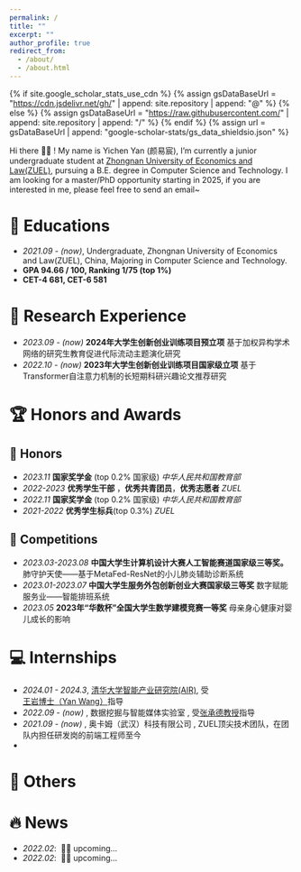 ```yaml
---
permalink: /
title: ""
excerpt: ""
author_profile: true
redirect_from: 
  - /about/
  - /about.html
---
```


{% if site.google_scholar_stats_use_cdn %}
{% assign gsDataBaseUrl = "https://cdn.jsdelivr.net/gh/" | append: site.repository | append: "@" %}
{% else %}
{% assign gsDataBaseUrl = "https://raw.githubusercontent.com/" | append: site.repository | append: "/" %}
{% endif %}
{% assign url = gsDataBaseUrl | append: "google-scholar-stats/gs_data_shieldsio.json" %}

<span class='anchor' id='about-me'></span>


Hi there 👋👋 !
My name is Yichen Yan (颜易宸), I’m currently a junior undergraduate student at [Zhongnan University of Economics and Law(ZUEL)](https://www.zuel.edu.cn/), pursuing a B.E. degree in Computer Science and Technology.
I am looking for a master/PhD opportunity starting in 2025, if you are interested in me, please feel free to send an email~

# 📖 Educations
- *2021.09 - (now)*, Undergraduate, Zhongnan University of Economics and Law(ZUEL), China, Majoring in Computer Science and Technology.
- **GPA 94.66 / 100, Ranking 1/75 (top 1%)**
- **CET-4 681, CET-6 581**

# 📝 Research Experience
- *2023.09 - (now)*  **2024年大学生创新创业训练项目预立项**   基于加权异构学术网络的研究生教育促进代际流动主题演化研究
- *2022.10 - (now)*  **2023年大学生创新创业训练项目国家级立项** 基于Transformer自注意力机制的长短期科研兴趣论文推荐研究

# 🏆 Honors and Awards
## 🏅 Honors
- *2023.11*   **国家奖学金** (top 0.2% 国家级) *中华人民共和国教育部*
- *2022-2023* **优秀学生干部** ，**优秀共青团员**，**优秀志愿者**  *ZUEL*
- *2022.11*   **国家奖学金** (top 0.2% 国家级) *中华人民共和国教育部*
- *2021-2022* **优秀学生标兵**(top 0.3%)  *ZUEL*
## 🎏 Competitions
- *2023.03-2023.08*  **中国大学生计算机设计大赛人工智能赛道国家级三等奖。**  肺守护天使——基于MetaFed-ResNet的小儿肺炎辅助诊断系统  
- *2023.01-2023.07*  **中国大学生服务外包创新创业大赛国家级三等奖** 数字赋能服务业——智能排班系统
- *2023.05*          **2023年“华数杯”全国大学生数学建模竞赛一等奖** 母亲身心健康对婴儿成长的影响


# 💻 Internships
- *2024.01 - 2024.3*, [清华大学智能产业研究院(AIR)](https://air.tsinghua.edu.cn/), 受[王岩博士（Yan Wang）](https://yanwang202199.github.io/)指导
- *2022.09 - (now)* , 数据挖掘与智能媒体实验室	, 受[张承德教授](https://xagx.zuel.edu.cn/2016/0918/c7239a202075/page.htm)指导
- *2021.09 - (now)* , 奥卡姆（武汉）科技有限公司 , ZUEL顶尖技术团队，在团队内担任研发岗的前端工程师至今
- 
# 💬 Others

# 🔥 News
- *2022.02*: &nbsp;🎉🎉 upcoming...
- *2022.02*: &nbsp;🎉🎉 upcoming...


